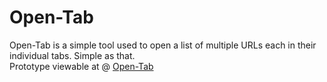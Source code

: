 # Open-Tab
Open-Tab is a simple tool used to open a list of multiple URLs each in their individual tabs. Simple as that.
<br />
Prototype viewable at
@ [Open-Tab](nick-novak.com/open-tab/main.html)
